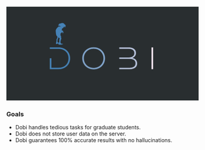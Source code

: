 ![logo](logo.png)


### Goals

- Dobi handles tedious tasks for graduate students.
- Dobi does not store user data on the server.
- Dobi guarantees 100% accurate results with no hallucinations.
